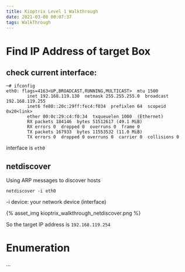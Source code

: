 ```yaml
---
title: Kioptrix Level 1 Walkthrough
date: 2021-03-08 00:07:37
tags: WalkThrough
---
```


# Find IP Address of target Box
## check current interface:
```
─# ifconfig                                                     
eth0: flags=4163<UP,BROADCAST,RUNNING,MULTICAST>  mtu 1500
        inet 192.168.119.130  netmask 255.255.255.0  broadcast 192.168.119.255
        inet6 fe80::20c:29ff:fec4:f034  prefixlen 64  scopeid 0x20<link>
        ether 00:0c:29:c4:f0:34  txqueuelen 1000  (Ethernet)
        RX packets 184146  bytes 51512617 (49.1 MiB)
        RX errors 0  dropped 0  overruns 0  frame 0
        TX packets 167933  bytes 11553532 (11.0 MiB)
        TX errors 0  dropped 0 overruns 0  carrier 0  collisions 0

```
interface is `eth0`

## netdiscover
Using ARP messages to discover hosts
```
netdiscover -i eth0 
```
-i device: your network device (interface)  

{% asset_img  kioptrix_walkthrough_netdiscover.png %}

So the target IP address is `192.168.119.254`

# Enumeration
...